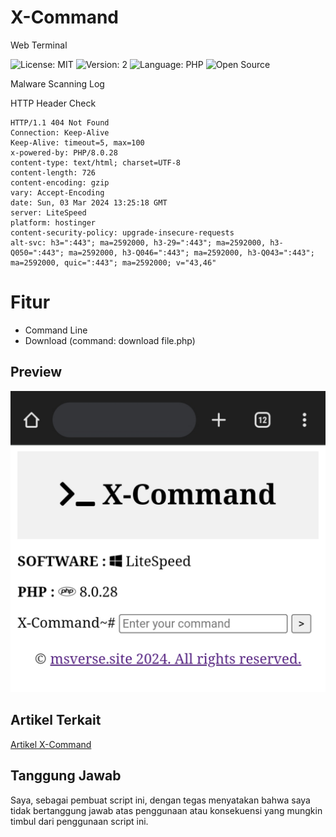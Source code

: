 # X-Command
Web Terminal

![License: MIT](https://img.shields.io/badge/License-MIT-blue.svg)
![Version: 2](https://img.shields.io/badge/Version-2-green.svg)
![Language: PHP](https://img.shields.io/badge/Language-PHP-blue.svg)
![Open Source](https://img.shields.io/badge/Open%20Source-Yes-green.svg)

Malware Scanning Log


HTTP Header Check
```
HTTP/1.1 404 Not Found
Connection: Keep-Alive
Keep-Alive: timeout=5, max=100
x-powered-by: PHP/8.0.28
content-type: text/html; charset=UTF-8
content-length: 726
content-encoding: gzip
vary: Accept-Encoding
date: Sun, 03 Mar 2024 13:25:18 GMT
server: LiteSpeed
platform: hostinger
content-security-policy: upgrade-insecure-requests
alt-svc: h3=":443"; ma=2592000, h3-29=":443"; ma=2592000, h3-Q050=":443"; ma=2592000, h3-Q046=":443"; ma=2592000, h3-Q043=":443"; ma=2592000, quic=":443"; ma=2592000; v="43,46"
```

# Fitur
- Command Line
- Download (command: download file.php)

## Preview
![X-Command Preview](Picsart_24-03-03_16-03-18-967.jpg) 

## Artikel Terkait
[Artikel X-Command](https://www.msverse.site)

## Tanggung Jawab
Saya, sebagai pembuat script ini, dengan tegas menyatakan bahwa saya tidak bertanggung jawab atas penggunaan atau konsekuensi yang mungkin timbul dari penggunaan script ini.
